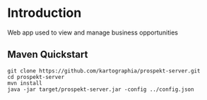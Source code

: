 # Introduction
Web app used to view and manage business opportunities

## Maven Quickstart
```
git clone https://github.com/kartographia/prospekt-server.git
cd prospekt-server
mvn install
java -jar target/prospekt-server.jar -config ../config.json
```
